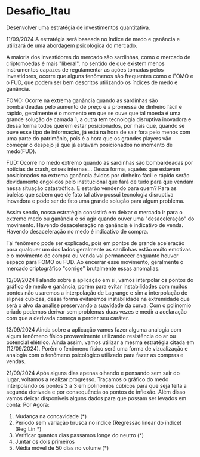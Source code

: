 # Desafio_Itau

Desenvolver uma estratégia de investimentos quantitativa.

11/09/2024
A estratégia será baseada no índice de medo e ganância e 
utilizará de uma abordagem psicológica do mercado.

A maioria dos investidores do mercado são sardinhas, como o mercado de
criptomoedas é mais "liberal", no sentido de que existem menos
instrumentos capazes de regulamentar as ações tomadas pelos investidores, 
ocorre que alguns fenômenos são frequentes como o FOMO e o FUD, 
que podem ser bem descritos utilizando os índices de medo e ganância.

FOMO: Ocorre na extrema ganância quando as sardinhas são bombardeadas
pelo aumento de preço e a promessa de dinheiro fácil e rápido, geralmente
é o momento em que se ouve que tal moeda é uma grande solução de camada 1,
a outra tem tecnologia disruptiva inovadora e dessa forma todos querem
estar posicionados, por mais que, quando se ouve esse tipo de informação, 
já está na hora de sair fora pelo menos com uma parte do patrimônio, pois
é a hora que os grandes players vão começar o despejo já que já estavam
posicionados no momento de medo(FUD).

FUD: Ocorre no medo extremo quando as sardinhas são bombardeadas por notícias
de crash, crises internas... Dessa forma, aqueles que estavam posicionados
na extrema ganância ávidos por dinheiro fácil e rápido serão devidamente 
engolidos pelo institucional que fará de tudo para que vendam nessa situação
catastrófica. E estarão vendendo para quem? Para as baleias que sabem que de 
fato tal ativo possui tecnologia disruptiva inovadora e pode ser de fato uma 
grande solução para algum problema.

Assim sendo, nossa estratégia consistirá em deixar o mercado ir para o extremo 
medo ou ganância e só agir quando ouver uma "desaceleração" do movimento.
Havendo desaceleração na ganância é indicativo de venda.
Havendo desaceleração no medo é indicativo de compra.

Tal fenômeno pode ser explicado, pois em pontos de grande aceleração para qualquer
um dos lados geralmente as sardinhas estão muito emotivas e o movimento de 
compra ou venda vai permanecer enquanto houver espaço para FOMO ou FUD.
Ao encerrar esse movimento, geralmente o mercado criptográfico "corrige" 
brutalmente essas anomalias.

12/09/2024
Falando sobre a aplicação em si, vamos interpolar os pontos do gráfico de medo e
ganância, porém para evitar instabilidades com muitos pontos não usaremos a 
interpolação de Lagrange e sim a interpolação de slipnes cubicas, dessa forma 
evitaremos instabilidade na extremidade que será o alvo da análise preservando 
a suavidade da curva. Com o polinomio criado podemos derivar sem problemas duas 
vezes e medir a acelaração com que a derivada começa a perder seu caráter.

13/09/2024
Ainda sobre a aplicação vamos fazer alguma analogia com algum fenômeno físico
provavelmente utilizando resistência do ar ou potencial elétrico. Ainda assim,
vamos utilizar a mesma estratégia citada em (12/09/2024). Porém o fenômeno físico
será uma forma de vizualização e analogia com o fenômeno psicológico utilizado
para fazer as compras e vendas.

21/09/2024
Após alguns dias apenas olhando e pensando sem sair do lugar, voltamos a realizar
progresso. Traçamos o gráfico do medo interpolando os pontos 3 a 3 em polinomios
cúbicos para que seja feita a segunda derivada e por consequência os pontos de 
inflexão. Além disso vamos deixar disponíveis alguns dados para que possam ser
levados em conta:
Por Agora:
1) Mudança na concavidade (*)
2) Período sem variação brusca no índice (Regressão linear do índice) (Reg Lin *)
3) Verificar quantos dias passamos longe do neutro (*)
4) Juntar os dois primeiros
5) Média móvel de 50 dias no volume (*)
